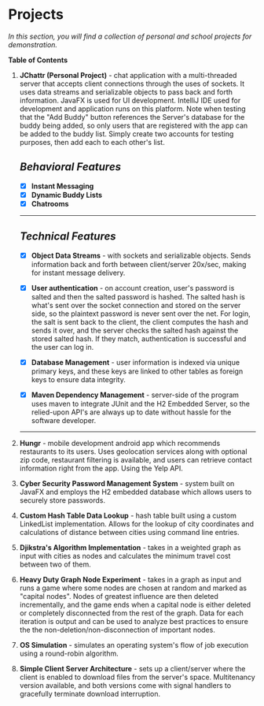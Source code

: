 # Projects

*In this section, you will find a collection of personal and school projects for demonstration.*

**Table of Contents**
1. **JChattr (Personal Project)** - chat application with a multi-threaded server that accepts client connections through the uses of sockets. It uses data streams and serializable objects to pass back and forth information. JavaFX is used for UI development. IntelliJ IDE used for development and application runs on this platform. Note when testing that the "Add Buddy" button references the Server's database for the buddy being added, so only users that are registered with the app can be added to the buddy list. Simply create two accounts for testing purposes, then add each to each other's list.

     *Behavioral Features*
     ---------------------------------
     - [x] **Instant Messaging**
     - [x] **Dynamic Buddy Lists**
     - [x] **Chatrooms**
     ----------------------------------
     
      *Technical Features*
    ------------------------------------
      - [x] **Object Data Streams** - with sockets and serializable objects. Sends information back and forth between client/server 20x/sec, making for instant message delivery.

      - [x] **User authentication** - on account creation, user's password is salted and then the salted password is hashed. The salted hash is what's sent over the socket connection and stored on the server side, so the plaintext password is never sent over the net. For login, the salt is sent back to the client, the client computes the hash and sends it over, and the server checks the salted hash against the stored salted hash. If they match, authentication is successful and the user can log in.

      - [x] **Database Management** - user information is indexed via unique primary keys, and these keys are linked to other tables as foreign keys to ensure data integrity.

     - [x] **Maven Dependency Management** - server-side of the program uses maven to integrate JUnit and the H2 Embedded Server, so the relied-upon API's are always up to date without hassle for the software developer.
     
     ---------------------------------

2. **Hungr** - mobile development android app which recommends restaurants to its users. Uses geolocation services along with optional zip code, restaurant filtering is available, and users can retrieve contact information right from the app. Using the Yelp API.
3. **Cyber Security Password Management System** - system built on JavaFX and employs the H2 embedded database which allows users to securely store passwords.
4. **Custom Hash Table Data Lookup** - hash table built using a custom LinkedList implementation. Allows for the lookup of city coordinates and calculations of distance between cities using command line entries.
5. **Djikstra's Algorithm Implementation** - takes in a weighted graph as input with cities as nodes and calculates the minimum travel cost between two of them.
6. **Heavy Duty Graph Node Experiment** - takes in a graph as input and runs a game where some nodes are chosen at random and marked as "capital nodes". Nodes of greatest influence are then deleted incrementally, and the game ends when a capital node is either deleted or completely disconnected from the rest of the graph. Data for each iteration is output and can be used to analyze best practices to ensure the the non-deletion/non-disconnection of important nodes.
7. **OS Simulation** - simulates an operating system's flow of job execution using a round-robin algorithm.
8. **Simple Client Server Architecture** - sets up a client/server where the client is enabled to download files from the server's space. Multitenancy version available, and both versions come with signal handlers to gracefully terminate download interruption.

